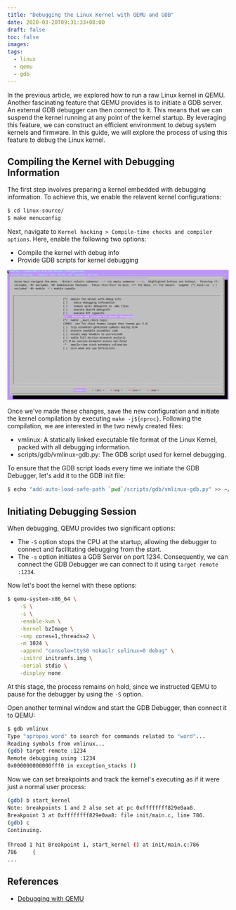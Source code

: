 ```yaml
---
title: "Debugging the Linux Kernel with QEMU and GDB"
date: 2020-03-20T09:31:33+08:00
draft: false
toc: false
images:
tags: 
  - linux
  - qemu
  - gdb
---
```


In the previous article, we explored how to run a raw Linux kernel in QEMU. Another fascinating feature that QEMU provides is to initiate a GDB server. An external GDB debugger can then connect to it. This means that we can suspend the kernel running at any point of the kernel startup. By leveraging this feature, we can construct an efficient environment to debug system kernels and firmware. In this guide, we will explore the process of using this feature to debug the Linux kernel.

<!--more-->

## Compiling the Kernel with Debugging Information

The first step involves preparing a kernel embedded with debugging information. To achieve this, we enable the relavent kernel configurations:

```sh
$ cd linux-source/
$ make menuconfig
```

Next, navigate to `Kernel hacking > Compile-time checks and compiler options`. Here, enable the following two options:

- Compile the kernel with debug info
- Provide GDB scripts for kernel debugging

![Provide GDB scripts for kernel debugging](/img/provide-gdb-scripts-for-kernel-debugging.png)

Once we've made these changes, save the new configuration and initiate the kernel compilation by executing `make -j${nproc}`. Following the compilation, we are interested in the two newly created files:

- vmlinux: A statically linked executable file format of the Linux Kernel, packed with all debugging information.
- scripts/gdb/vmlinux-gdb.py: The GDB script used for kernel debugging.

To ensure that the GDB script loads every time we initiate the GDB Debugger, let's add it to the GDB init file:

```sh
$ echo "add-auto-load-safe-path `pwd`/scripts/gdb/vmlinux-gdb.py" >> ~/.gdbinit
```

## Initiating Debugging Session

When debugging, QEMU provides two significant options:

- The `-S` option stops the CPU at the startup, allowing the debugger to connect and facilitating debugging from the start.
- The `-s` option initiates a GDB Server on port 1234. Consequently, we can connect the GDB Debugger we can connect to it using `target remote :1234`.

Now let's boot the kernel with these options:

```sh
$ qemu-system-x86_64 \
    -S \
    -s \
    -enable-kvm \
    -kernel bzImage \
    -smp cores=1,threads=2 \
    -m 1024 \
    -append "console=ttyS0 nokaslr selinux=0 debug" \
    -initrd initramfs.img \
    -serial stdio \
    -display none
```

At this stage, the process remains on hold, since we instructed QEMU to pause for the debugger by using the `-S` option.

Open another terminal window and start the GDB Debugger, then connect it to QEMU:

```sh
$ gdb vmlinux
Type "apropos word" to search for commands related to "word"...
Reading symbols from vmlinux...
(gdb) target remote :1234
Remote debugging using :1234
0x000000000000fff0 in exception_stacks ()
```

Now we can set breakpoints and track the kernel's executing as if it were just a normal user process:

```sh
(gdb) b start_kernel
Note: breakpoints 1 and 2 also set at pc 0xffffffff829e0aa8.
Breakpoint 3 at 0xffffffff829e0aa8: file init/main.c, line 786.
(gdb) c
Continuing.

Thread 1 hit Breakpoint 1, start_kernel () at init/main.c:786
786     {
...
```

## References

- [Debugging with QEMU](https://en.wikibooks.org/wiki/QEMU/Debugging_with_QEMU)

